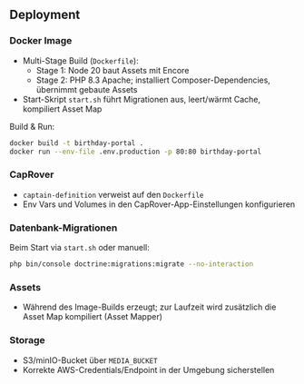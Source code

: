 ## Deployment

### Docker Image
- Multi-Stage Build (`Dockerfile`):
  - Stage 1: Node 20 baut Assets mit Encore
  - Stage 2: PHP 8.3 Apache; installiert Composer-Dependencies, übernimmt gebaute Assets
- Start-Skript `start.sh` führt Migrationen aus, leert/wärmt Cache, kompiliert Asset Map

Build & Run:
```bash
docker build -t birthday-portal .
docker run --env-file .env.production -p 80:80 birthday-portal
```

### CapRover
- `captain-definition` verweist auf den `Dockerfile`
- Env Vars und Volumes in den CapRover-App-Einstellungen konfigurieren

### Datenbank-Migrationen
Beim Start via `start.sh` oder manuell:
```bash
php bin/console doctrine:migrations:migrate --no-interaction
```

### Assets
- Während des Image-Builds erzeugt; zur Laufzeit wird zusätzlich die Asset Map kompiliert (Asset Mapper)

### Storage
- S3/minIO-Bucket über `MEDIA_BUCKET`
- Korrekte AWS-Credentials/Endpoint in der Umgebung sicherstellen


